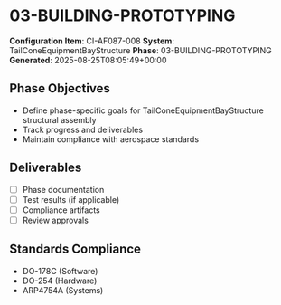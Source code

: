 # 03-BUILDING-PROTOTYPING

**Configuration Item**: CI-AF087-008
**System**: TailConeEquipmentBayStructure
**Phase**: 03-BUILDING-PROTOTYPING
**Generated**: 2025-08-25T08:05:49+00:00

## Phase Objectives
- Define phase-specific goals for TailConeEquipmentBayStructure structural assembly
- Track progress and deliverables
- Maintain compliance with aerospace standards

## Deliverables
- [ ] Phase documentation
- [ ] Test results (if applicable)
- [ ] Compliance artifacts
- [ ] Review approvals

## Standards Compliance
- DO-178C (Software)
- DO-254 (Hardware)
- ARP4754A (Systems)

